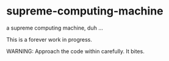# supreme-computing-machine
a supreme computing machine, duh ...


This is a forever work in progress.

WARNING: Approach the code within carefully. It bites.